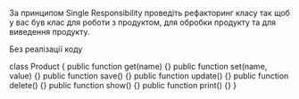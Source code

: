 За принципом Single Responsibility проведіть рефакторинг класу так щоб у вас був клас для роботи з продуктом, для обробки продукту та для виведення продукту.

Без реалізації коду

class Product {
public function get(name) {}
public function set(name, value) {}
public function save() {}
public function update() {}
public function delete() {}
public function show() {}
public function print() {}
}